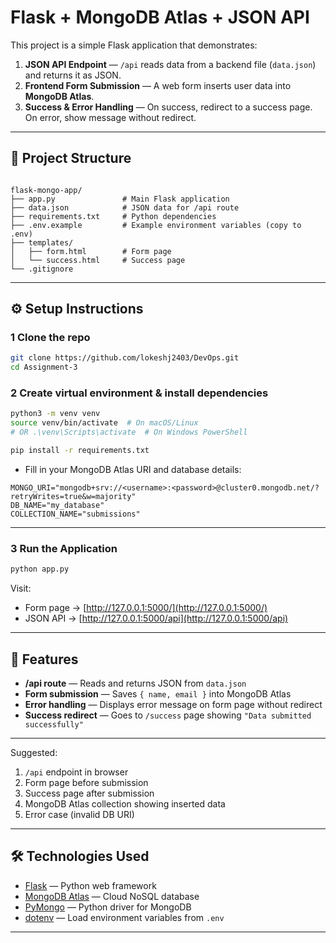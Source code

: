 
# Flask + MongoDB Atlas + JSON API

This project is a simple Flask application that demonstrates:

1. **JSON API Endpoint** — `/api` reads data from a backend file (`data.json`) and returns it as JSON.
2. **Frontend Form Submission** — A web form inserts user data into **MongoDB Atlas**.
3. **Success & Error Handling** — On success, redirect to a success page. On error, show message without redirect.

---

## 📂 Project Structure

```

flask-mongo-app/
├── app.py               # Main Flask application
├── data.json            # JSON data for /api route
├── requirements.txt     # Python dependencies
├── .env.example         # Example environment variables (copy to .env)
├── templates/
│   ├── form.html        # Form page
│   └── success.html     # Success page
└── .gitignore

````

---

## ⚙️ Setup Instructions

### 1️ Clone the repo
```bash
git clone https://github.com/lokeshj2403/DevOps.git
cd Assignment-3
````

### 2️ Create virtual environment & install dependencies

```bash
python3 -m venv venv
source venv/bin/activate  # On macOS/Linux
# OR .\venv\Scripts\activate  # On Windows PowerShell

pip install -r requirements.txt
```

* Fill in your MongoDB Atlas URI and database details:

```
MONGO_URI="mongodb+srv://<username>:<password>@cluster0.mongodb.net/?retryWrites=true&w=majority"
DB_NAME="my_database"
COLLECTION_NAME="submissions"
```


---

### 3 Run the Application

```bash
python app.py
```

Visit:

* Form page → [http://127.0.0.1:5000/](http://127.0.0.1:5000/)
* JSON API → [http://127.0.0.1:5000/api](http://127.0.0.1:5000/api)

---

## 📝 Features

* **/api route** — Reads and returns JSON from `data.json`
* **Form submission** — Saves `{ name, email }` into MongoDB Atlas
* **Error handling** — Displays error message on form page without redirect
* **Success redirect** — Goes to `/success` page showing `"Data submitted successfully"`

---

Suggested:

1. `/api` endpoint in browser
2. Form page before submission
3. Success page after submission
4. MongoDB Atlas collection showing inserted data
5. Error case (invalid DB URI)

---

## 🛠️ Technologies Used

* [Flask](https://flask.palletsprojects.com/) — Python web framework
* [MongoDB Atlas](https://www.mongodb.com/cloud/atlas) — Cloud NoSQL database
* [PyMongo](https://pymongo.readthedocs.io/) — Python driver for MongoDB
* [dotenv](https://pypi.org/project/python-dotenv/) — Load environment variables from `.env`

---
